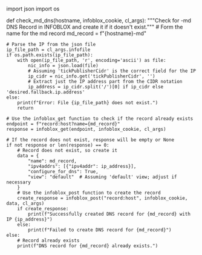 import json
import os

def check_md_dns(hostname, infoblox_cookie, cl_args):
    """Check for -md DNS Record in INFOBLOX and create it if it doesn't exist."""
    # Form the name for the md record
    md_record = f"{hostname}-md"

    # Parse the IP from the json file
    ip_file_path = cl_args.infofile
    if os.path.exists(ip_file_path):
        with open(ip_file_path, 'r', encoding='ascii') as file:
            nic_info = json.load(file)
            # Assuming 'tickPublisherCidr' is the correct field for the IP
            ip_cidr = nic_info.get('tickPublisherCidr', '')
            # Extract just the IP address part from the CIDR notation
            ip_address = ip_cidr.split('/')[0] if ip_cidr else 'desired.fallback.ip.address'
    else:
        print(f"Error: File {ip_file_path} does not exist.")
        return

    # Use the infoblox_get function to check if the record already exists
    endpoint = f"record:host?name={md_record}"
    response = infoblox_get(endpoint, infoblox_cookie, cl_args)
    
    # If the record does not exist, response will be empty or None
    if not response or len(response) == 0:
        # Record does not exist, so create it
        data = {
            "name": md_record,
            "ipv4addrs": [{"ipv4addr": ip_address}],
            "configure_for_dns": True,
            "view": "default"  # Assuming 'default' view; adjust if necessary
        }
        # Use the infoblox_post function to create the record
        create_response = infoblox_post("record:host", infoblox_cookie, data, cl_args)
        if create_response:
            print(f"Successfully created DNS record for {md_record} with IP {ip_address}")
        else:
            print(f"Failed to create DNS record for {md_record}")
    else:
        # Record already exists
        print(f"DNS record for {md_record} already exists.")